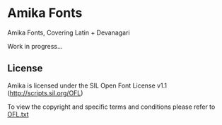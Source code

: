 Amika Fonts
======================

Amika Fonts, Covering Latin + Devanagari

Work in progress...

## License

Amika is licensed under the SIL Open Font License v1.1 (<http://scripts.sil.org/OFL>)

To view the copyright and specific terms and conditions please refer to [OFL.txt](https://github.com/impallari/Amika-Devanagari-Fonts/blob/master/OFL.txt)

